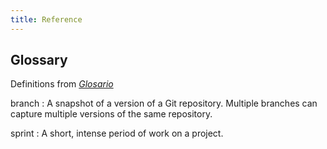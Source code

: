 ```yaml
---
title: Reference
---
```


## Glossary
Definitions from [_Glosario_](https://glosario.carpentries.org/en/)

branch
: A snapshot of a version of a Git repository. Multiple branches can capture multiple versions of the same repository.

sprint
: A short, intense period of work on a project.